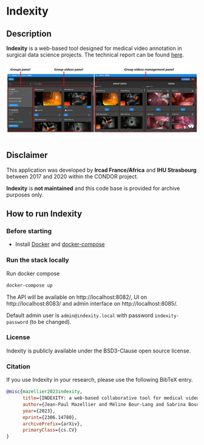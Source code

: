 # Indexity

## Description

**Indexity** is a web-based tool designed for medical video annotation in surgical data science projects.
The technical report can be found [here](https://arxiv.org/abs/2306.14780).

![](indexity.jpg)


## Disclaimer

This application was developed by
**Ircad France/Africa** and **IHU Strasbourg** between 2017 and 2020 within the CONDOR project.

**Indexity** is **not maintained** and this code base
is provided for archive purposes only.

## How to run Indexity

### Before starting

- Install [Docker](https://docs.docker.com/install/linux/docker-ce/ubuntu/)
  and [docker-compose](https://docs.docker.com/compose/install/)

### Run the stack locally

Run docker compose

```bash
docker-compose up
```

The API will be available on http://localhost:8082/, UI on http://localhost:8083/ and admin interface on http://localhost:8085/.

Default admin user is `admin@indexity.local` with password `indexity-password` (to be changed).

### License

Indexity is publicly available under the BSD3-Clause open source license.

### Citation

If you use Indexity in your research, please use the following BibTeX entry.

```BibTeX
@misc{mazellier2023indexity,
      title={INDEXITY: a web-based collaborative tool for medical video annotation},
      author={Jean-Paul Mazellier and Méline Bour-Lang and Sabrina Bourouis and Johan Moreau and Aimable Muzuri and Olivier Schweitzer and Aslan Vatsaev and Julien Waechter and Emilie Wernert and Frederic Woelffel and Alexandre Hostettler and Nicolas Padoy and Flavien Bridault},
      year={2023},
      eprint={2306.14780},
      archivePrefix={arXiv},
      primaryClass={cs.CV}
}
```
